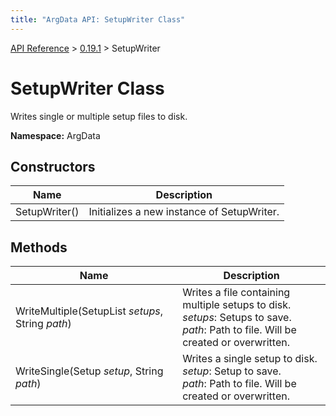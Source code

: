 ```yaml
---
title: "ArgData API: SetupWriter Class"
---
```


[API Reference](/argdata/api) &gt; [0.19.1](/argdata/api/0.19.1) &gt; SetupWriter

# SetupWriter Class

Writes single or multiple setup files to disk.

**Namespace:** ArgData

## Constructors

<table class="table table-bordered table-striped ">
<thead>
  <tr>
    <th>Name</th>
    <th>Description</th>
  </tr>
</thead>
<tbody>
  <tr>
    <td>SetupWriter()</td>
    <td>Initializes a new instance of SetupWriter.</td>
  </tr>
</tbody>
</table>


## Methods

<table class="table table-bordered table-striped ">
<thead>
  <tr>
    <th>Name</th>
    <th>Description</th>
  </tr>
</thead>
<tbody>
  <tr>
    <td>WriteMultiple(SetupList <em>setups</em>, String <em>path</em>)</td>
    <td>Writes a file containing multiple setups to disk.<br /><em>setups</em>: Setups to save.<br /><em>path</em>: Path to file. Will be created or overwritten.<br /></td>
  </tr>
  <tr>
    <td>WriteSingle(Setup <em>setup</em>, String <em>path</em>)</td>
    <td>Writes a single setup to disk.<br /><em>setup</em>: Setup to save.<br /><em>path</em>: Path to file. Will be created or overwritten.<br /></td>
  </tr>
</tbody>
</table>


